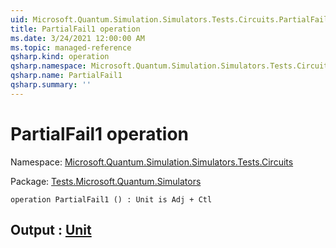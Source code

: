```yaml
---
uid: Microsoft.Quantum.Simulation.Simulators.Tests.Circuits.PartialFail1
title: PartialFail1 operation
ms.date: 3/24/2021 12:00:00 AM
ms.topic: managed-reference
qsharp.kind: operation
qsharp.namespace: Microsoft.Quantum.Simulation.Simulators.Tests.Circuits
qsharp.name: PartialFail1
qsharp.summary: ''
---
```


# PartialFail1 operation

Namespace: [Microsoft.Quantum.Simulation.Simulators.Tests.Circuits](xref:Microsoft.Quantum.Simulation.Simulators.Tests.Circuits)

Package: [Tests.Microsoft.Quantum.Simulators](https://nuget.org/packages/Tests.Microsoft.Quantum.Simulators)




```qsharp
operation PartialFail1 () : Unit is Adj + Ctl
```


## Output : [Unit](xref:microsoft.quantum.lang-ref.unit)


